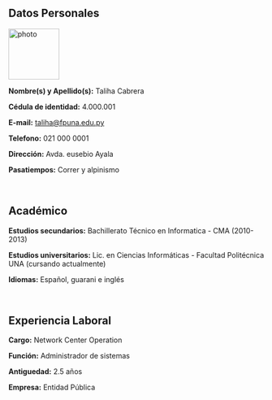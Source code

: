 <!DOCTYPE html>
<h2><strong>Datos Personales</strong></h2>
<p><img src="https://github.com/tbelcgo/tbelcgo.github.io/blob/3155d69a9792d6bf929df92dc9261ab499d74fa2/photo.jpg" alt="photo" width="100" height="100" /></p>
<p><strong>Nombre(s) y Apellido(s):</strong> Taliha Cabrera</p>
<p><strong>C&eacute;dula de identidad:</strong> 4.000.001</p>
<p><strong>E-mail:</strong> <a href="mailto:taliha@fpuna.edu.py">taliha@fpuna.edu.py</a></p>
<p><strong>Telefono:</strong> 021 000 0001</p>
<p><strong>Direcci&oacute;n:</strong> Avda. eusebio Ayala</p>
<p><strong>Pasatiempos:</strong>&nbsp;Correr y alpinismo</p>
<p>&nbsp;</p>
<h2><strong>Acad&eacute;mico</strong></h2>
<p><strong>Estudios secundarios:</strong> Bachillerato T&eacute;cnico en Informatica - CMA (2010- 2013)</p>
<p><strong>Estudios universitarios:</strong> Lic. en Ciencias Inform&aacute;ticas - Facultad Polit&eacute;cnica UNA (cursando actualmente)</p>
<p><strong>Idiomas:</strong> Espa&ntilde;ol, guarani e ingl&eacute;s</p>
<p>&nbsp;</p>
<h2><strong>Experiencia Laboral</strong></h2>
<p><strong>Cargo:</strong> Network Center Operation</p>
<p><strong>Funci&oacute;n:</strong> Administrador de sistemas</p>
<p><strong>Antiguedad:</strong> 2.5 a&ntilde;os</p>
<p><strong>Empresa:</strong> Entidad P&uacute;blica</p>
